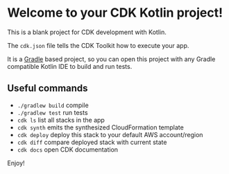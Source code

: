 # Welcome to your CDK Kotlin project!

This is a blank project for CDK development with Kotlin.

The `cdk.json` file tells the CDK Toolkit how to execute your app.

It is a [Gradle](https://gradle.org/) based project, so you can open this project with any Gradle compatible Kotlin IDE to build and run tests.

## Useful commands

 * `./gradlew build` compile
 * `./gradlew test`  run tests
 * `cdk ls`          list all stacks in the app
 * `cdk synth`       emits the synthesized CloudFormation template
 * `cdk deploy`      deploy this stack to your default AWS account/region
 * `cdk diff`        compare deployed stack with current state
 * `cdk docs`        open CDK documentation

Enjoy!

